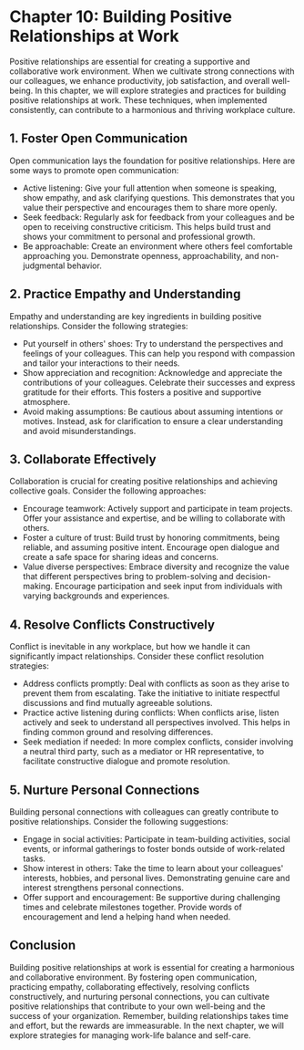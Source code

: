Chapter 10: Building Positive Relationships at Work
===================================================

Positive relationships are essential for creating a supportive and collaborative work environment. When we cultivate strong connections with our colleagues, we enhance productivity, job satisfaction, and overall well-being. In this chapter, we will explore strategies and practices for building positive relationships at work. These techniques, when implemented consistently, can contribute to a harmonious and thriving workplace culture.

**1. Foster Open Communication**
--------------------------------

Open communication lays the foundation for positive relationships. Here are some ways to promote open communication:

* Active listening: Give your full attention when someone is speaking, show empathy, and ask clarifying questions. This demonstrates that you value their perspective and encourages them to share more openly.
* Seek feedback: Regularly ask for feedback from your colleagues and be open to receiving constructive criticism. This helps build trust and shows your commitment to personal and professional growth.
* Be approachable: Create an environment where others feel comfortable approaching you. Demonstrate openness, approachability, and non-judgmental behavior.

**2. Practice Empathy and Understanding**
-----------------------------------------

Empathy and understanding are key ingredients in building positive relationships. Consider the following strategies:

* Put yourself in others' shoes: Try to understand the perspectives and feelings of your colleagues. This can help you respond with compassion and tailor your interactions to their needs.
* Show appreciation and recognition: Acknowledge and appreciate the contributions of your colleagues. Celebrate their successes and express gratitude for their efforts. This fosters a positive and supportive atmosphere.
* Avoid making assumptions: Be cautious about assuming intentions or motives. Instead, ask for clarification to ensure a clear understanding and avoid misunderstandings.

**3. Collaborate Effectively**
------------------------------

Collaboration is crucial for creating positive relationships and achieving collective goals. Consider the following approaches:

* Encourage teamwork: Actively support and participate in team projects. Offer your assistance and expertise, and be willing to collaborate with others.
* Foster a culture of trust: Build trust by honoring commitments, being reliable, and assuming positive intent. Encourage open dialogue and create a safe space for sharing ideas and concerns.
* Value diverse perspectives: Embrace diversity and recognize the value that different perspectives bring to problem-solving and decision-making. Encourage participation and seek input from individuals with varying backgrounds and experiences.

**4. Resolve Conflicts Constructively**
---------------------------------------

Conflict is inevitable in any workplace, but how we handle it can significantly impact relationships. Consider these conflict resolution strategies:

* Address conflicts promptly: Deal with conflicts as soon as they arise to prevent them from escalating. Take the initiative to initiate respectful discussions and find mutually agreeable solutions.
* Practice active listening during conflicts: When conflicts arise, listen actively and seek to understand all perspectives involved. This helps in finding common ground and resolving differences.
* Seek mediation if needed: In more complex conflicts, consider involving a neutral third party, such as a mediator or HR representative, to facilitate constructive dialogue and promote resolution.

**5. Nurture Personal Connections**
-----------------------------------

Building personal connections with colleagues can greatly contribute to positive relationships. Consider the following suggestions:

* Engage in social activities: Participate in team-building activities, social events, or informal gatherings to foster bonds outside of work-related tasks.
* Show interest in others: Take the time to learn about your colleagues' interests, hobbies, and personal lives. Demonstrating genuine care and interest strengthens personal connections.
* Offer support and encouragement: Be supportive during challenging times and celebrate milestones together. Provide words of encouragement and lend a helping hand when needed.

Conclusion
----------

Building positive relationships at work is essential for creating a harmonious and collaborative environment. By fostering open communication, practicing empathy, collaborating effectively, resolving conflicts constructively, and nurturing personal connections, you can cultivate positive relationships that contribute to your own well-being and the success of your organization. Remember, building relationships takes time and effort, but the rewards are immeasurable. In the next chapter, we will explore strategies for managing work-life balance and self-care.
